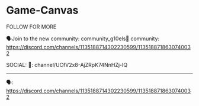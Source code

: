 # Game-Canvas
FOLLOW FOR MORE


🗣Join to the new community: community_g10els👀 community: https://discord.com/channels/1135188714302230599/1135188718630740032

SOCIAL: 🔴: channel/UCfV2x8-AjZRpK74NnHZj-IQ
____________________________________________________
🗣: https://discord.com/channels/1135188714302230599/1135188718630740032
